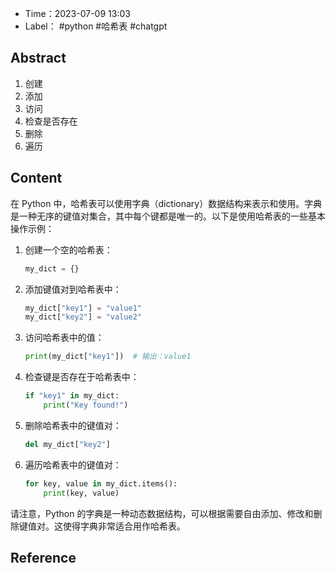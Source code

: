 - Time：2023-07-09 13:03
- Label： #python #哈希表 #chatgpt

## Abstract

1. 创建
2. 添加
3. 访问
4. 检查是否存在
5. 删除
6. 遍历

## Content

在 Python 中，哈希表可以使用字典（dictionary）数据结构来表示和使用。字典是一种无序的键值对集合，其中每个键都是唯一的。以下是使用哈希表的一些基本操作示例：

1. 创建一个空的哈希表：

   ```python
   my_dict = {}
   ```

2. 添加键值对到哈希表中：

   ```python
   my_dict["key1"] = "value1"
   my_dict["key2"] = "value2"
   ```

3. 访问哈希表中的值：

   ```python
   print(my_dict["key1"])  # 输出：value1
   ```

4. 检查键是否存在于哈希表中：

   ```python
   if "key1" in my_dict:
       print("Key found!")
   ```

5. 删除哈希表中的键值对：

   ```python
   del my_dict["key2"]
   ```

6. 遍历哈希表中的键值对：

   ```python
   for key, value in my_dict.items():
       print(key, value)
   ```

请注意，Python 的字典是一种动态数据结构，可以根据需要自由添加、修改和删除键值对。这使得字典非常适合用作哈希表。

## Reference

